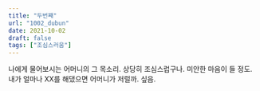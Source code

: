 ```yaml
---
title: "두번째"
url: "1002_dubun"
date: 2021-10-02
draft: false
tags: ["조심스러움"]
---
```

나에게 물어보시는 어머니의 그 목소리. 상당히 조심스럽구나. 미안한 마음이 들 정도. 내가 얼마나 XX를 해댔으면 어머니가 저럴까. 싶음.
